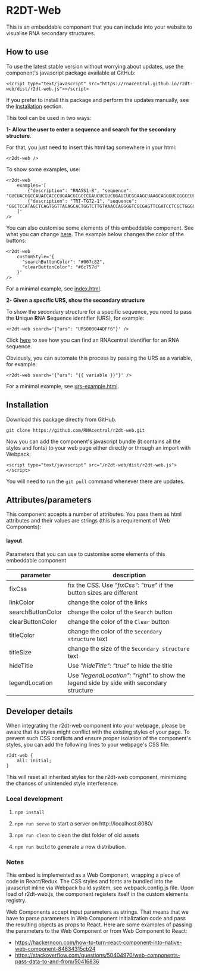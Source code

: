 # R2DT-Web

This is an embeddable component that you can include into your website to visualise RNA secondary structures.

## How to use

To use the latest stable version without worrying about updates, use the component's javascript package available at 
GitHub:

`<script type="text/javascript" src="https://rnacentral.github.io/r2dt-web/dist/r2dt-web.js"></script>`

If you prefer to install this package and perform the updates manually, see the [Installation](#Installation) section. 

This tool can be used in two ways:

**1- Allow the user to enter a sequence and search for the secondary structure**. 

For that, you just need to insert this html tag somewhere in your html:

```
<r2dt-web />
```

To show some examples, use:

```
<r2dt-web 
    examples='[
        {"description": "RNA5S1-8", "sequence": "GUCUACGGCCAUACCACCCUGAACGCGCCCGAUCUCGUCUGAUCUCGGAAGCUAAGCAGGGUCGGGCCUGGUUAGUACUUGGAUGGGAGACCGCCUGGGAAUACCGGGUGCUGUAGGCUUU"},
        {"description": "TRT-TGT2-1", "sequence": "GGCTCCATAGCTCAGTGGTTAGAGCACTGGTCTTGTAAACCAGGGGTCGCGAGTTCGATCCTCGCTGGGGCCT"}
    ]'
/>
```

You can also customise some elements of this embeddable component. See what you can change [here](#layout).
The example below changes the color of the buttons:

```
<r2dt-web
    customStyle='{
      "searchButtonColor": "#007c82",
      "clearButtonColor": "#6c757d"
    }'
/>
```

For a minimal example, see [index.html](./index.html).

**2- Given a specific URS, show the secondary structure**

To show the secondary structure for a specific sequence, you need to pass the **U**nique **R**NA **S**equence 
identifier (URS), for example: 

```
<r2dt-web search='{"urs": "URS000044DFF6"}' />
```

Click [here](https://rnacentral.org/help#how-to-find-rnacentral-id) to see how you can find an RNAcentral identifier 
for an RNA sequence.

Obviously, you can automate this process by passing the URS as a variable, for example:

```
<r2dt-web search='{"urs": "{{ variable }}"}' />
```

For a minimal example, see [urs-example.html](./urs-example.html).

## Installation

Download this package directly from GitHub.

`git clone https://github.com/RNAcentral/r2dt-web.git`

Now you can add the component's javascript bundle (it contains all the styles and fonts) to your web page either 
directly or through an import with Webpack:

`<script type="text/javascript" src="/r2dt-web/dist/r2dt-web.js"></script>`

You will need to run the `git pull` command whenever there are updates.

## Attributes/parameters

This component accepts a number of attributes. You pass them as html attributes and their values are strings 
(this is a requirement of Web Components):

#### layout

Parameters that you can use to customise some elements of this embeddable component

| parameter         | description                                                                              |
|-------------------|------------------------------------------------------------------------------------------|
| fixCss            | fix the CSS. Use *"fixCss": "true"* if the button sizes are different                    |
| linkColor         | change the color of the links                                                            |
| searchButtonColor | change the color of the `Search` button                                                  |
| clearButtonColor  | change the color of the `Clear` button                                                   |
| titleColor        | change the color of the `Secondary structure` text                                       |
| titleSize         | change the size of the `Secondary structure` text                                        |
| hideTitle         | Use *"hideTitle": "true"* to hide the title                                              |
| legendLocation    | Use *"legendLocation": "right"* to show the legend side by side with secondary structure |

## Developer details

When integrating the r2dt-web component into your webpage, please be aware that its styles might conflict 
with the existing styles of your page. To prevent such CSS conflicts and ensure proper isolation of the 
component's styles, you can add the following lines to your webpage's CSS file:

```
r2dt-web {
    all: initial;
}
```

This will reset all inherited styles for the r2dt-web component, minimizing the chances of unintended 
style interference.

### Local development

1. `npm install`

2. `npm run serve` to start a server on http://localhost:8080/

3. `npm run clean` to clean the dist folder of old assets

4. `npm run build` to generate a new distribution.

### Notes

This embed is implemented as a Web Component, wrapping a piece of code in React/Redux. 
The CSS styles and fonts are bundled into the javascript inline via Webpack build system, see webpack.config.js file. 
Upon load of r2dt-web.js, the component registers itself in the custom elements registry.

Web Components accept input parameters as strings. That means that we have to parse parameters in Web Component 
initialization code and pass the resulting objects as props to React. Here are some examples of passing the 
parameters to the Web Component or from Web Component to React:

* https://hackernoon.com/how-to-turn-react-component-into-native-web-component-84834315cb24
* https://stackoverflow.com/questions/50404970/web-components-pass-data-to-and-from/50416836
